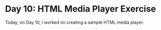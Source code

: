 # Day 10: HTML Media Player Exercise

Today, on Day 10, I worked on creating a sample HTML media player.
